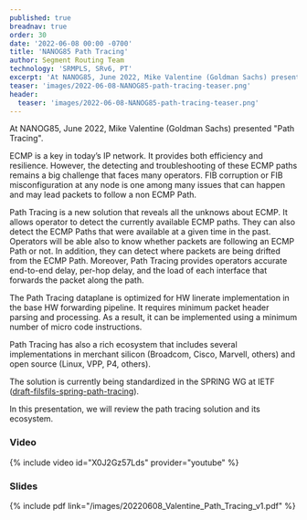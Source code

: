 ```yaml
---
published: true
breadnav: true
order: 30
date: '2022-06-08 00:00 -0700'
title: 'NANOG85 Path Tracing'
author: Segment Routing Team
technology: 'SRMPLS, SRv6, PT'
excerpt: 'At NANOG85, June 2022, Mike Valentine (Goldman Sachs) presented "Path Tracing". Path Tracing is a new solution that reveals all the unknows about ECMP.'
teaser: 'images/2022-06-08-NANOG85-path-tracing-teaser.png'
header:
  teaser: 'images/2022-06-08-NANOG85-path-tracing-teaser.png'
---
```


At NANOG85, June 2022, Mike Valentine (Goldman Sachs) presented "Path Tracing".

ECMP is a key in today’s IP network. It provides both efficiency and resilience. However, the detecting and troubleshooting of these ECMP paths remains a big challenge that faces many operators. FIB corruption or FIB misconfiguration at any node is one among many issues that can happen and may lead packets to follow a non ECMP Path.

Path Tracing is a new solution that reveals all the unknows about ECMP. It allows operator to detect the currently available ECMP paths. They can also detect the ECMP Paths that were available at a given time in the past. Operators will be able also to know whether packets are following an ECMP Path or not. In addition, they can detect where packets are being drifted from the ECMP Path. Moreover, Path Tracing provides operators accurate end-to-end delay, per-hop delay, and the load of each interface that forwards the packet along the path.

The Path Tracing dataplane is optimized for HW linerate implementation in the base HW forwarding pipeline. It requires minimum packet header parsing and processing. As a result, it can be implemented using a minimum number of micro code instructions.

Path Tracing has also a rich ecosystem that includes several implementations in merchant silicon (Broadcom, Cisco, Marvell, others) and open source (Linux, VPP, P4, others).

The solution is currently being standardized in the SPRING WG at IETF ([draft-filsfils-spring-path-tracing](https://datatracker.ietf.org/doc/draft-filsfils-spring-path-tracing/)).

In this presentation, we will review the path tracing solution and its ecosystem.

### Video

{% include video id="X0J2Gz57Lds" provider="youtube" %}

### Slides

{% include pdf link="/images/20220608_Valentine_Path_Tracing_v1.pdf" %}

